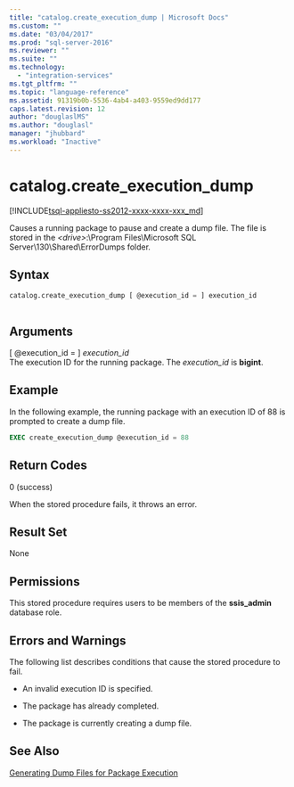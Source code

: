 ```yaml
---
title: "catalog.create_execution_dump | Microsoft Docs"
ms.custom: ""
ms.date: "03/04/2017"
ms.prod: "sql-server-2016"
ms.reviewer: ""
ms.suite: ""
ms.technology: 
  - "integration-services"
ms.tgt_pltfrm: ""
ms.topic: "language-reference"
ms.assetid: 91319b0b-5536-4ab4-a403-9559ed9dd177
caps.latest.revision: 12
author: "douglaslMS"
ms.author: "douglasl"
manager: "jhubbard"
ms.workload: "Inactive"
---
```

# catalog.create_execution_dump
[!INCLUDE[tsql-appliesto-ss2012-xxxx-xxxx-xxx_md](../../includes/tsql-appliesto-ss2012-xxxx-xxxx-xxx-md.md)]

  Causes a running package to pause and create a dump file. The file is stored in the *\<drive>*:\Program Files\Microsoft SQL Server\130\Shared\ErrorDumps folder.  
  
## Syntax  
  
```sql  
catalog.create_execution_dump [ @execution_id = ] execution_id  
  
```  
  
## Arguments  
 [ @execution_id = ] *execution_id*  
 The execution ID for the running package. The *execution_id* is **bigint**.  
  
## Example  
 In the following example, the running package with an execution ID of 88 is prompted to create a dump file.  
  
```sql
EXEC create_execution_dump @execution_id = 88  
```  
  
## Return Codes  
 0 (success)  
  
 When the stored procedure fails, it throws an error.  
  
## Result Set  
 None  
  
## Permissions  
 This stored procedure requires users to be members of the **ssis_admin** database role.  
  
## Errors and Warnings  
 The following list describes conditions that cause the stored procedure to fail.  
  
-   An invalid execution ID is specified.  
  
-   The package has already completed.  
  
-   The package is currently creating a dump file.  
  
## See Also  
 [Generating Dump Files for Package Execution](../../integration-services/troubleshooting/generating-dump-files-for-package-execution.md)  
  
  
